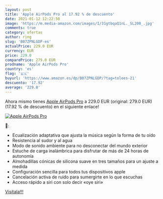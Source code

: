 ```yaml
---
layout: post
title: 'Apple AirPods Pro al 17.92 % de descuento'
date: 2021-01-12 12:22:50
image: 'https://m.media-amazon.com/images/I/31gtbqaQ1nL._SL200_.jpg'
comments: true
category: ofertas
author: ring
slug: 'B07ZPNLGDP-es'
actualPrice: 229.0 EUR
currency: EUR
price: 229.0
comparePrice: 279.0 EUR
prodname: 'Apple AirPods Pro'
country: 'es'
flag: '🇪🇸'
buyurl: 'https://www.amazon.es/dp/B07ZPNLGDP/?tag=tolees-21'
descuento: '17.92'
average: '229.0'
---
```


Ahora mismo tienes [Apple AirPods Pro](https://www.amazon.es/dp/B07ZPNLGDP/?tag=tolees-21) a 229.0 EUR (original: 279.0 EUR) (17.92 %  de descuento) en el siguiente enlace!

[![Apple AirPods Pro](https://m.media-amazon.com/images/I/31gtbqaQ1nL._SL200_.jpg)](https://www.amazon.es/dp/B07ZPNLGDP/?tag=tolees-21)

🔎:

- Ecualización adaptativa que ajusta la música según la forma de tu oído
- Resistencia al sudor y al agua
- Modo de sonido ambiente para no desconectar del mundo exterior
- Estuche de carga inalámbrica para disfrutar de más de 24 horas de autonomía
- Almohadillas cónicas de silicona suave en tres tamaños para un ajuste a medida
- Configuración sencilla para todos tus dispositivos apple
- Cancelación activa de ruido para sumergirte en lo que escuchas
- Acceso rápido a siri con solo decir «oye siri»

[Visítala!!!](https://www.amazon.es/dp/B07ZPNLGDP/?tag=tolees-21)
